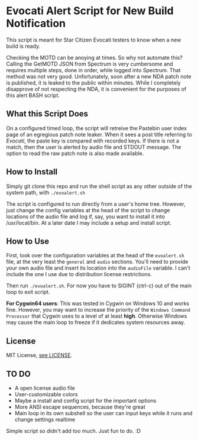 # Evocati Alert Script for New Build Notification

This script is meant for Star Citizen Evocati testers to know when a new build is ready. 

Checking the MOTD can be anoying at times. So why not automate this? Calling the GetMOTD JSON from Spectrum is very cumbersome and requires multiple steps, done in order, while logged into Spectrum. That method was not very good. Unfortunately, soon after a new NDA patch note is published, it is leaked to the public within minutes. While I completely disapprove of not respecting the NDA, it is convenient for the purposes of this alert BASH script. 


## What this Script Does

On a configured timed loop, the script will retreive the Pastebin user index page of an egregious patch note leaker. When it sees a post title referring to *Evocati*, the paste key is compared with recorded keys. If there is not a match, then the user is alerted by audio file and STDOUT message. The option to read the raw patch note is also made available. 


## How to Install

Simply git clone this repo and run the shell script as any other outside of the system path, with `./evoalert.sh`

The script is configured to run directly from a user's home tree. However, just change the config variables at the head of the script to change locations of the audio file and log if, say, you want to install it into /usr/local/bin. At a later date I may include a setup and install script. 


## How to Use

First, look over the configuration variables at the head of the `evoalert.sh` file, at the very least the `general` and `audio` sections. You'll need to provide your own audio file and insert its location into the `audioFile` variable. I can't include the one I use due to distribution license restrictions. 

Then run `./evoalert.sh`. For now you have to SIGINT (ctrl-c) out of the main loop to exit script. 

**For Cygwin64 users**: This was tested in Cygwin on Windows 10 and works fine. However, you may want to increase the priority of the `Windows Command Processor` that Cygwin uses to a level of at least **high**. Otherwise Windows may cause the main loop to freeze if it dedicates system resources away. 


## License

MIT License, [see LICENSE](../master/LICENSE).


## TO DO

- A open license audio file
- User-customizable colors
- Maybe a install and config script for the important options
- More ANSI escape sequences, because they're great 
- Main loop in its own subshell so the user can input keys while it runs and change settings realtime

Simple script so didn't add too much. Just fun to do. :D


